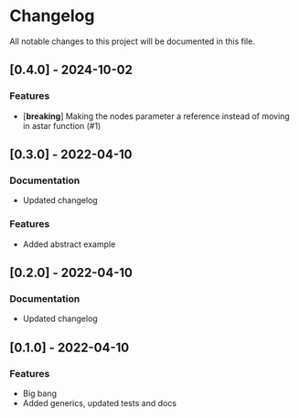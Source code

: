 # Changelog

All notable changes to this project will be documented in this file.

## [0.4.0] - 2024-10-02

### Features

- [**breaking**] Making the nodes parameter a reference instead of moving in astar function (#1)

## [0.3.0] - 2022-04-10

### Documentation

- Updated changelog

### Features

- Added abstract example

## [0.2.0] - 2022-04-10

### Documentation

- Updated changelog

## [0.1.0] - 2022-04-10

### Features

- Big bang
- Added generics, updated tests and docs

<!-- generated by git-cliff -->
